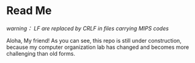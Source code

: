# Read Me

*warning： LF are replaced by CRLF in files carrying MIPS codes*

Aloha, My friend! As you can see, this repo is still under construction, because my computer organization lab has changed and becomes more challenging than old forms.